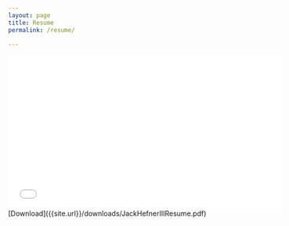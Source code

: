 ```yaml
---
layout: page
title: Resume
permalink: /resume/

---
```


<iframe width="560" height="315" src="{{site.url}}/downloads/JackHefnerIIIResume.pdf" frameborder="0"></iframe>
<!-- 
<body>
    <object width="100%" data="{{site.url}}/downloads/JackHefnerIIIResume.pdf" type="application/pdf">
        <embed src="{{site.url}}/downloads/JackHefnerIIIResume.pdf" type="application/pdf" />
    </object>
</body> -->
[Download]({{site.url}}/downloads/JackHefnerIIIResume.pdf)